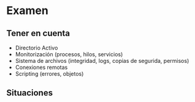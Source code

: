 # Examen

## Tener en cuenta
- Directorio Activo
- Monitorización (procesos, hilos, servicios)
- Sistema de archivos (integridad, logs, copias de segurida, permisos)
- Conexiones remotas
- Scripting (errores, objetos)

## Situaciones

